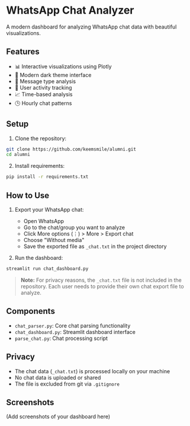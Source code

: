 # WhatsApp Chat Analyzer

A modern dashboard for analyzing WhatsApp chat data with beautiful visualizations.

## Features

- 📊 Interactive visualizations using Plotly
- 🌙 Modern dark theme interface
- 📱 Message type analysis
- 👥 User activity tracking
- 📈 Time-based analysis
- 🕒 Hourly chat patterns

## Setup

1. Clone the repository:
```bash
git clone https://github.com/keemsmile/alumni.git
cd alumni
```

2. Install requirements:
```bash
pip install -r requirements.txt
```

## How to Use

1. Export your WhatsApp chat:
   - Open WhatsApp
   - Go to the chat/group you want to analyze
   - Click More options (⋮) > More > Export chat
   - Choose "Without media"
   - Save the exported file as `_chat.txt` in the project directory

2. Run the dashboard:
```bash
streamlit run chat_dashboard.py
```

> **Note:** For privacy reasons, the `_chat.txt` file is not included in the repository. Each user needs to provide their own chat export file to analyze.

## Components

- `chat_parser.py`: Core chat parsing functionality
- `chat_dashboard.py`: Streamlit dashboard interface
- `parse_chat.py`: Chat processing script

## Privacy

- The chat data (`_chat.txt`) is processed locally on your machine
- No chat data is uploaded or shared
- The file is excluded from git via `.gitignore`

## Screenshots

(Add screenshots of your dashboard here)
